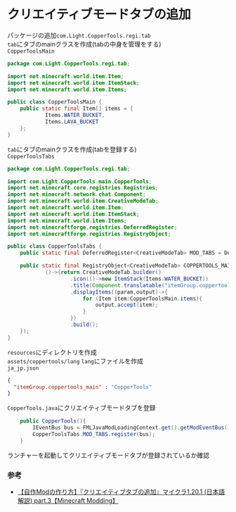 # クリエイティブモードタブの追加

パッケージの追加`com.Light.CopperTools.regi.tab`  
`tab`にタブのmainクラスを作成(tabの中身を管理をする)  
    `CopperToolsMain`
```java
package com.Light.CopperTools.regi.tab;

import net.minecraft.world.item.Item;
import net.minecraft.world.item.ItemStack;
import net.minecraft.world.item.Items;

public class CopperToolsMain {
    public static final Item[] items = {
            Items.WATER_BUCKET,
            Items.LAVA_BUCKET
    };
}
```

`tab`にタブのmainクラスを作成(tabを登録する)  
    `CopperToolsTabs`
```java
package com.Light.CopperTools.regi.tab;

import com.Light.CopperTools.main.CopperTools;
import net.minecraft.core.registries.Registries;
import net.minecraft.network.chat.Component;
import net.minecraft.world.item.CreativeModeTab;
import net.minecraft.world.item.Item;
import net.minecraft.world.item.ItemStack;
import net.minecraft.world.item.Items;
import net.minecraftforge.registries.DeferredRegister;
import net.minecraftforge.registries.RegistryObject;

public class CopperToolsTabs {
    public static final DeferredRegister<CreativeModeTab> MOD_TABS = DeferredRegister.create(Registries.CREATIVE_MODE_TAB, CopperTools.MOD_ID);

    public static final RegistryObject<CreativeModeTab> COPPERTOOLS_MAIN = MOD_TABS.register("coppertools_main",
            ()->{return CreativeModeTab.builder()
                    .icon(()->new ItemStack(Items.WATER_BUCKET))
                    .title(Component.translatable("itemGroup.coppertools_main"))
                    .displayItems((param,output)->{
                        for (Item item:CopperToolsMain.items){
                            output.accept(item);
                        }
                    })
                    .build();
    });
}
```
`resources`にディレクトリを作成  
    `assets/coppertools/lang`
`lang`にファイルを作成  
    `ja_jp.json`
```json
{
  "itemGroup.coppertools_main" : "CopperTools"
}
```
`CopperTools.java`にクリエイティブモードタブを登録  
```java
    public CopperTools(){
        IEventBus bus = FMLJavaModLoadingContext.get().getModEventBus();
        CopperToolsTabs.MOD_TABS.register(bus);
    }
```
ランチャーを起動してクリエイティブモードタブが登録されているか確認  

### 参考
* [【自作Modの作り方】『クリエイティブタブの追加』マイクラ1.20.1 (日本語解説) part.3【Minecraft Modding】](https://youtu.be/6aAdOeLv5bM?si=-OcJbyqaOJuwij_H)